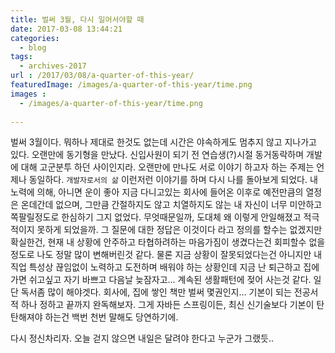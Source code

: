 ```yaml
---
title: 벌써 3월, 다시 일어서야할 때
date: 2017-03-08 13:44:21
categories:
  - blog
tags:
  - archives-2017
url : /2017/03/08/a-quarter-of-this-year/
featuredImage: /images/a-quarter-of-this-year/time.png
images :
  - /images/a-quarter-of-this-year/time.png
  
---
```

벌써 3월이다. 뭐하나 제대로 한것도 없는데 시간은 야속하게도 멈추지 않고 지나가고 있다.
오랜만에 동기형을 만났다. <!-- more -->신입사원이 되기 전 연습생(?)시절 동거동락하며 개발에 대해 고군분투 하던 사이인지라. 오랜만에 만나도 서로 이야기 하고자 하는 주제는 언제나 동일하다. `개발자로서의 삶`
이런저런 이야기를 하며 다시 나를 돌아보게 되었다. 내 노력에 의해, 아니면 운이 좋아 지금 다니고있는 회사에 들어온 이후로 예전만큼의 열정은 온데간데 없으며, 그만큼 간절하지도 않고 치열하지도 않는 내 자신이 너무 미안하고 쪽팔릴정도로 한심하기 그지 없었다. 무엇때문일까, 도대체 왜 이렇게 안일해졌고 적극적이지 못하게 되었을까.
그 질문에 대한 정답은 이것이다 라고 정의를 할수는 없겠지만 확실한건, 현재 내 상황에 안주하고 타협하려하는 마음가짐이 생겼다는건 회피할수 없을정도로 나도 정말 많이 변해버린것 같다. 물론 지금 상황이 잘못되었다는건 아니지만 내 직업 특성상 끊임없이 노력하고 도전하며 배워야 하는 상황인데 지금 난 퇴근하고 집에가면 쉬고싶고 자기 바쁘고 다음날 늦잠자고... 계속된 생활패턴에 젖어 사는것 같다.
일단 독서좀 많이 해야겟다. 회사에, 집에 쌓인 책만 벌써 몇권인지... 기본이 되는 전공서적 하나 정하고 끝까지 완독해보자. 그게 자바든 스프링이든, 최신 신기술보다 기본이 탄탄해져야 하는건 백번 천번 말해도 당연하기에.

다시 정신차리자. 오늘 걷지 않으면 내일은 달려야 한다고 누군가 그랬듯..
